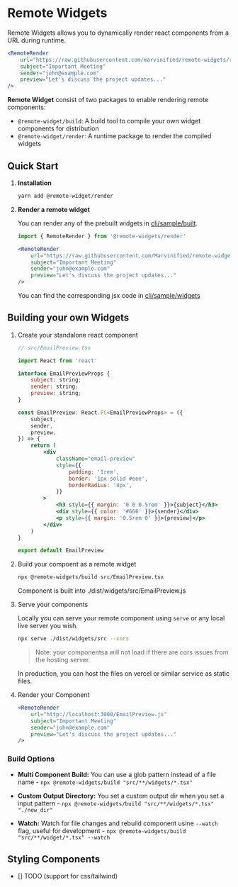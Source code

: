 # Remote Widgets

Remote Widgets allows you to dynamically render react components from a URL during runtime.

```jsx
<RemoteRender
    url="https://raw.githubusercontent.com/marvinified/remote-widgets/refs/heads/main/cli/sample/built/EmailPreview.js"
    subject="Important Meeting"
    sender="john@example.com"
    preview="Let's discuss the project updates..."
/>
```

**Remote Widget** consist of two packages to enable rendering remote components:

-   `@remote-widget/build`: A build tool to compile your own widget components for distribution
-   `@remote-widget/render`: A runtime package to render the compiled widgets

## Quick Start

1. **Installation**

    ```bash
    yarn add @remote-widget/render
    ```

2. **Render a remote widget**

    You can render any of the prebuilt widgets in [cli/sample/built](https://github.com/marvinified/remote-widgets/blob/main/cli/sample/built).

    ```jsx
    import { RemoteRender } from '@remote-widgets/render'

    <RemoteRender
        url="https://raw.githubusercontent.com/Marvinified/remote-widgets/refs/heads/main/cli/sample/built/EmailPreview.js"
        subject="Important Meeting"
        sender="john@example.com"
        preview="Let's discuss the project updates..."
    />
    ```

    You can find the corresponding jsx code in [cli/sample/widgets](https://github.com/marvinified/remote-widgets/blob/main/cli/sample/widgets)

## Building your own Widgets

1. Create your standalone react component

    ```jsx filename="src/widgets/EmailPreview.tsx"
    // src/EmailPreview.tsx

    import React from 'react'

    interface EmailPreviewProps {
        subject: string;
        sender: string;
        preview: string;
    }

    const EmailPreview: React.FC<EmailPreviewProps> = ({
        subject,
        sender,
        preview,
    }) => {
        return (
            <div
                className="email-preview"
                style={{
                    padding: '1rem',
                    border: '1px solid #eee',
                    borderRadius: '4px',
                }}
            >
                <h3 style={{ margin: '0 0 0.5rem' }}>{subject}</h3>
                <div style={{ color: '#666' }}>{sender}</div>
                <p style={{ margin: '0.5rem 0' }}>{preview}</p>
            </div>
        )
    }

    export default EmailPreview
    ```

2. Build your compoent as a remote widget

    ```bash
    npx @remote-widgets/build src/EmailPreview.tsx
    ```

    Component is built into ./dist/widgets/src/EmailPreview.js

3. Serve your components

    Locally you can serve your remote component using `serve` or any local live server you wish.

    ```bash
    npx serve ./dist/widgets/src --cors
    ```

    > Note: your componentsa will not load if there are cors issues from the hosting server.

    In production, you can host the files on vercel or similar service as static files.

4. Render your Component

    ```jsx
    <RemoteRender
        url="http://localhost:3000/EmailPreview.js"
        subject="Important Meeting"
        sender="john@example.com"
        preview="Let's discuss the project updates..."
    />
    ```

### Build Options

-   **Multi Component Build:** You can use a glob pattern instead of a file name - `npx @remote-widgets/build "src/**/widgets/*.tsx" `

-   **Custom Output Directory:** You set a custom output dir when you set a input pattern - `npx @remote-widgets/build "src/**/widgets/*.tsx" "./new_dir"`

-   **Watch:** Watch for file changes and rebuild component usine `--watch` flag, useful for development - `npx @remote-widgets/build "src/**/widget/*.tsx" --watch`

## Styling Components

-   [] TODO (support for css/tailwind)
